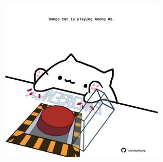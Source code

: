 <!-- built at 23/07/2024, 14:00:47 UTC -->
<p align="center">
  <img width="500" height="500" src="./ReadmeImage.svg">
</p>
